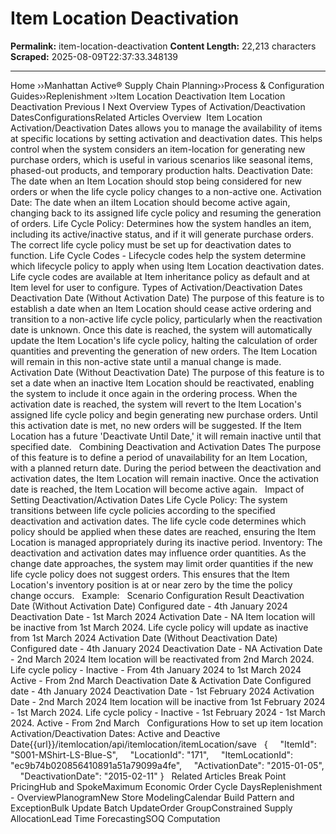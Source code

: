 # Item Location Deactivation

**Permalink:** item-location-deactivation
**Content Length:** 22,213 characters
**Scraped:** 2025-08-09T22:37:33.348139

---

Home &rsaquo;&rsaquo;Manhattan Active® Supply Chain Planning&rsaquo;&rsaquo;Process &amp; Configuration Guides&rsaquo;&rsaquo;Replenishment ››Item Location Deactivation Item Location Deactivation Previous&nbsp;I&nbsp;Next Overview&nbsp;Types of Activation/Deactivation DatesConfigurationsRelated Articles Overview&nbsp; Item Location Activation/Deactivation Dates allows you to manage the availability of items at specific locations by setting activation and deactivation dates. This helps control when the system considers an item-location for generating new purchase orders, which is useful in various scenarios like seasonal items, phased-out products, and temporary production halts. Deactivation Date: The date when an Item Location should stop being considered for new orders or when the life cycle policy changes to a non-active one. Activation Date: The date when an iItem Location should become active again, changing back to its assigned life cycle policy and resuming the generation of orders. Life Cycle Policy: Determines how the system handles an item, including its active/inactive status, and if it will generate purchase orders. The correct life cycle policy must be set up for deactivation dates to function. Life Cycle Codes - Lifecycle codes help the system determine which lifecycle policy to apply when using Item Location deactivation dates. Life cycle codes are available at Item inheritance policy as default and at Item level for user to configure. Types of Activation/Deactivation Dates &nbsp; Deactivation Date (Without Activation Date) The purpose of this feature is to establish a date when an Item Location should cease active ordering and transition to a non-active life cycle policy, particularly when the reactivation date is unknown. Once this date is reached, the system will automatically update the Item Location&#39;s life cycle policy, halting the calculation of order quantities and preventing the generation of new orders. The Item Location will remain in this non-active state until a manual change is made. &nbsp; Activation Date (Without Deactivation Date) The purpose of this feature is to set a date when an inactive Item Location should be reactivated, enabling the system to include it once again in the ordering process. When the activation date is reached, the system will revert to the Item Location&#39;s assigned life cycle policy and begin generating new purchase orders. Until this activation date is met, no new orders will be suggested. If the Item Location has a future &#39;Deactivate Until Date,&#39; it will remain inactive until that specified date. &nbsp; Combining Deactivation and Activation Dates The purpose of this feature is to define a period of unavailability for an Item Location, with a planned return date. During the period between the deactivation and activation dates, the Item Location will remain inactive. Once the activation date is reached, the Item Location will become active again. &nbsp; Impact of Setting Deactivation/Activation Dates Life Cycle Policy: The system transitions between life cycle policies according to the specified deactivation and activation dates. The life cycle code determines which policy should be applied when these dates are reached, ensuring the Item Location is managed appropriately during its inactive period. Inventory: The deactivation and activation dates may influence order quantities. As the change date approaches, the system may limit order quantities if the new life cycle policy does not suggest orders. This ensures that the Item Location&#39;s inventory position is at or near zero by the time the policy change occurs. &nbsp; Example: &nbsp; Scenario Configuration Result Deactivation Date (Without Activation Date) Configured date - 4th January 2024 Deactivation Date - 1st March 2024 Activation Date - NA Item location will be inactive from 1st March 2024. Life cycle policy will update as inactive from 1st March 2024 Activation Date (Without Deactivation Date) Configured date - 4th January 2024 Deactivation Date - NA Activation Date - 2nd March 2024 Item location will be reactivated from 2nd March 2024. Life cycle policy - Inactive - From 4th January 2024 to 1st March 2024 Active - From 2nd March Deactivation Date & Activation Date Configured date - 4th January 2024 Deactivation Date - 1st February 2024 Activation Date - 2nd March 2024 Item location will be inactive from 1st February 2024 - 1st March 2024. Life cycle policy - Inactive - 1st February 2024 - 1st March 2024. Active - From 2nd March &nbsp; Configurations How to set up item location Activation/Deactivation Dates: Active and Deactive Date{{url}}/itemlocation/api/itemlocation/itemLocation/save &nbsp; { &nbsp;&nbsp;&nbsp; &quot;ItemId&quot;: &quot;S001-MShirt-LS-Blue-S&quot;, &nbsp;&nbsp;&nbsp; &quot;LocationId&quot;: &quot;171&quot;, &nbsp;&nbsp;&nbsp; &quot;ItemLocationId&quot;: &quot;ec9b74b020856410891a51a79099a4fe&quot;, &nbsp;&nbsp;&nbsp; &quot;ActivationDate&quot;: &quot;2015-01-05&quot;, &nbsp;&nbsp;&nbsp; &quot;DeactivationDate&quot;: &quot;2015-02-11&quot; } &nbsp; Related Articles Break Point PricingHub and SpokeMaximum Economic Order Cycle DaysReplenishment - OverviewPlanogramNew Store ModelingCalendar Build Pattern and ExceptionBulk Update Batch UpdateOrder GroupConstrained Supply AllocationLead Time ForecastingSOQ Computation &nbsp; &nbsp;